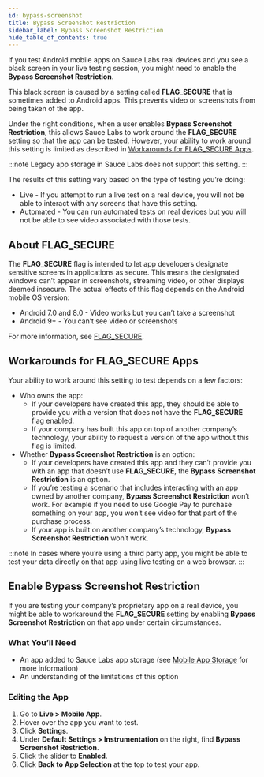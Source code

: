 ```yaml
---
id: bypass-screenshot
title: Bypass Screenshot Restriction
sidebar_label: Bypass Screenshot Restriction
hide_table_of_contents: true
---
```


If you test Android mobile apps on Sauce Labs real devices and you see a black screen in your live testing session, you might need to enable the **Bypass Screenshot Restriction**.

This black screen is caused by a setting called **FLAG_SECURE** that is sometimes added to Android apps. This prevents video or screenshots from being taken of the app.

Under the right conditions, when a user enables **Bypass Screenshot Restriction**, this allows Sauce Labs to work around the **FLAG_SECURE** setting so that the app can be tested. However, your ability to work around this setting is limited as described in [Workarounds for FLAG_SECURE Apps](#workarounds-for-flag_secure-apps).

:::note
Legacy app storage in Sauce Labs does not support this setting.
:::

The results of this setting vary based on the type of testing you’re doing:
* Live - If you attempt to run a live test on a real device, you will not be able to interact with any screens that have this setting.
* Automated - You can run automated tests on real devices but you will not be able to see video associated with those tests.


## About FLAG_SECURE

The **FLAG_SECURE** flag is intended to let app developers designate sensitive screens in applications as secure. This means the designated windows can’t appear in screenshots, streaming video, or other displays deemed insecure. The actual effects of this flag depends on the Android mobile OS version:
* Android 7.0 and 8.0 - Video works but you can’t take a screenshot
* Android 9+ - You can’t see video or screenshots

For more information, see [FLAG_SECURE](https://developer.android.com/reference/android/view/WindowManager.LayoutParams.html#FLAG_SECURE).

## Workarounds for FLAG_SECURE Apps

Your ability to work around this setting to test depends on a few factors:
* Who owns the app:
  * If your developers have created this app, they should be able to provide you with a version that does not have the **FLAG_SECURE** flag enabled.
  * If your company has built this app on top of another company’s technology, your ability to request a version of the app without this flag is limited.
* Whether **Bypass Screenshot Restriction** is an option:
  * If your developers have created this app and they can’t provide you with an app that doesn’t use **FLAG_SECURE**, the **Bypass Screenshot Restriction** is an option.
  * If you’re testing a scenario that includes interacting with an app owned by another company, **Bypass Screenshot Restriction** won’t work. For example if you need to use Google Pay to purchase something on your app, you won’t see video for that part of the purchase process.
  * If your app is built on another company’s technology, **Bypass Screenshot Restriction** won’t work.

:::note
In cases where you’re using a third party app, you might be able to test your data directly on that app using live testing on a web browser.
:::

## Enable Bypass Screenshot Restriction

If you are testing your company’s proprietary app on a real device, you might be able to workaround the **FLAG_SECURE** setting by enabling **Bypass Screenshot Restriction** on that app under certain circumstances.

### What You’ll Need

* An app added to Sauce Labs app storage (see [Mobile App Storage](/mobile-apps/app-storage) for more information)
* An understanding of the limitations of this option

### Editing the App

1. Go to **Live > Mobile App**.
2. Hover over the app you want to test.
3. Click **Settings**.
4. Under **Default Settings > Instrumentation** on the right, find **Bypass Screenshot Restriction**.
5. Click the slider to **Enabled**.
6. Click **Back to App Selection** at the top to test your app.
